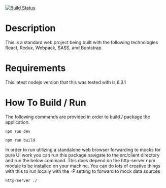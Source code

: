 [![Build Status](https://travis-ci.org/hocragekey/blog-ui.svg?branch=master)](https://travis-ci.org/hocragekey/blog-ui)
# Description
This is a standard web project being built with the following technologies React, Redux, Webpack, SASS, and Bootstrap.

# Requirements
This latest nodejs version that this was tested with is 6.3.1

# How To Build / Run

The following commands are provided in order to build / package the application.

``` npm run dev ```

``` npm run build ```

In order to run utilizing a standalone web browser forwarding to mocks for pure UI work you can run this package navigate to the src/client 
directory and run the below command.  This does depend on the http-server npm module to be installed on your machine.  You can do lots of creative
things with this to run locally with the -P setting to forward to mock data sources

``` http-server ./ ```

